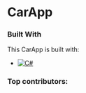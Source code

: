 # CarApp
### Built With

This CarApp is built with:

* [![C#][C#-logo]][C#-url]

[C#-logo]: https://upload.wikimedia.org/wikipedia/commons/4/4f/Csharp_Logo.png
[C#-url]: https://dotnet.microsoft.com/languages/csharp

### Top contributors:

<a href="https://github.com/RalleWhite/CarApp/graphs/contributors">
  <img width="16" src="https://upload.wikimedia.org/wikipedia/commons/thumb/b/bd/Logo_C_sharp.svg/16px-Logo_C_sharp.svg.png?20221121173824">
</a>
